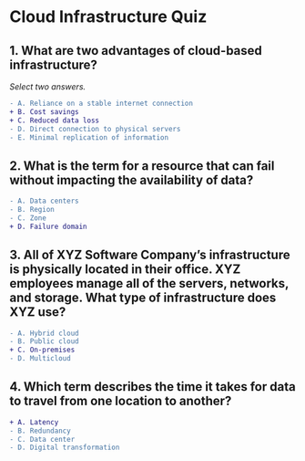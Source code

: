 # Cloud Infrastructure Quiz

## 1. What are two advantages of cloud-based infrastructure?  
   _Select two answers._  
```diff
- A. Reliance on a stable internet connection  
+ B. Cost savings  
+ C. Reduced data loss  
- D. Direct connection to physical servers  
- E. Minimal replication of information  
```

## 2. What is the term for a resource that can fail without impacting the availability of data?  
```diff
- A. Data centers  
- B. Region  
- C. Zone  
+ D. Failure domain  
```

## 3. All of XYZ Software Company’s infrastructure is physically located in their office. XYZ employees manage all of the servers, networks, and storage. What type of infrastructure does XYZ use?  
```diff
- A. Hybrid cloud  
- B. Public cloud  
+ C. On-premises  
- D. Multicloud  
```

## 4. Which term describes the time it takes for data to travel from one location to another?  
```diff
+ A. Latency  
- B. Redundancy  
- C. Data center  
- D. Digital transformation  
```
